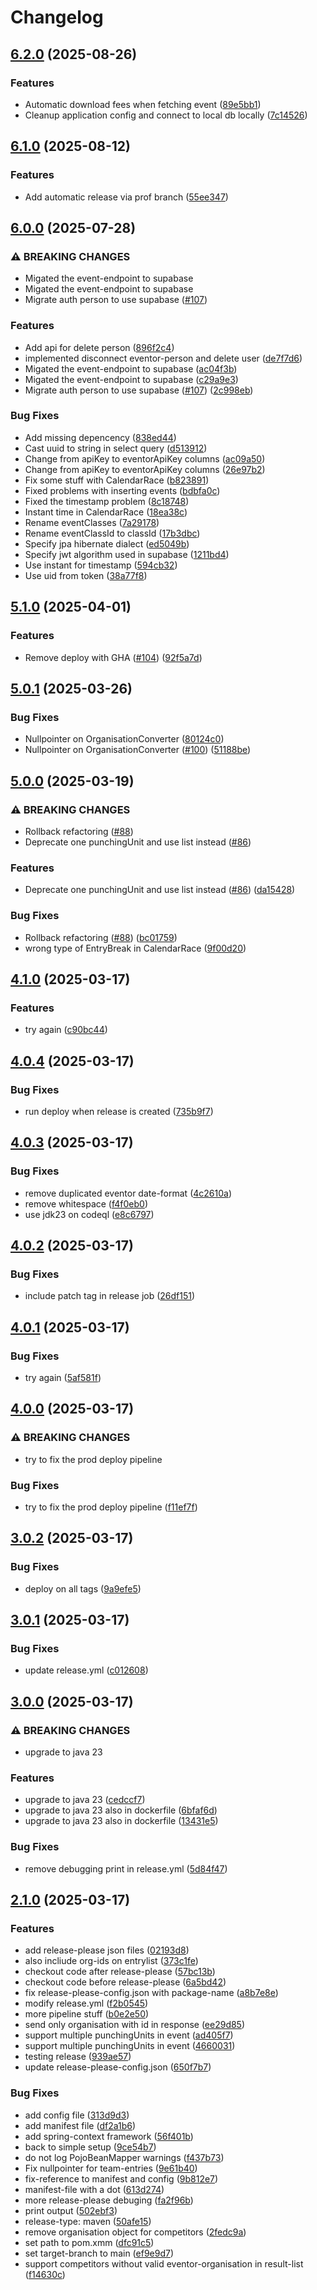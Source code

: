 # Changelog

## [6.2.0](https://github.com/stunor92/OriGo-EventorApi/compare/v6.1.0...v6.2.0) (2025-08-26)


### Features

* Automatic download fees when fetching event ([89e5bb1](https://github.com/stunor92/OriGo-EventorApi/commit/89e5bb19244e69c8c8f176f2a51491e835a15eaf))
* Cleanup application config and connect to local db locally ([7c14526](https://github.com/stunor92/OriGo-EventorApi/commit/7c14526e5955b63a347e97d5212fe4a5bdf8bf1c))

## [6.1.0](https://github.com/stunor92/OriGo-EventorApi/compare/v6.0.0...v6.1.0) (2025-08-12)


### Features

* Add automatic release via prof branch ([55ee347](https://github.com/stunor92/OriGo-EventorApi/commit/55ee34757593825f75f4a6ef3ef7ff942f4519d3))

## [6.0.0](https://github.com/stunor92/OriGo-EventorApi/compare/v5.1.0...v6.0.0) (2025-07-28)


### ⚠ BREAKING CHANGES

* Migated the event-endpoint to supabase
* Migated the event-endpoint to supabase
* Migrate auth person to use supabase ([#107](https://github.com/stunor92/OriGo-EventorApi/issues/107))

### Features

* Add api for delete person ([896f2c4](https://github.com/stunor92/OriGo-EventorApi/commit/896f2c4dbecc3e147498a2019214dc56c2967c4c))
* implemented disconnect eventor-person and delete user ([de7f7d6](https://github.com/stunor92/OriGo-EventorApi/commit/de7f7d6847d33b81c2974fb06879226c833ee1e5))
* Migated the event-endpoint to supabase ([ac04f3b](https://github.com/stunor92/OriGo-EventorApi/commit/ac04f3bb16fcc5a5aba4a8c3a737ca5ab19975d8))
* Migated the event-endpoint to supabase ([c29a9e3](https://github.com/stunor92/OriGo-EventorApi/commit/c29a9e3c651fd722fdab2cbbc445a1709776dc30))
* Migrate auth person to use supabase ([#107](https://github.com/stunor92/OriGo-EventorApi/issues/107)) ([2c998eb](https://github.com/stunor92/OriGo-EventorApi/commit/2c998eb10312fb5a7a76f40c36e02c9d8ec3c5a0))


### Bug Fixes

* Add missing depencency ([838ed44](https://github.com/stunor92/OriGo-EventorApi/commit/838ed44969d30fd265090b78368c07cb1571be40))
* Cast uuid to string in select query ([d513912](https://github.com/stunor92/OriGo-EventorApi/commit/d51391287cd8ab1454e3824ddf7867fad65b0fef))
* Change from apiKey to eventorApiKey columns ([ac09a50](https://github.com/stunor92/OriGo-EventorApi/commit/ac09a50f0b3a1622c7f3b8bb9c9b0eea7481742b))
* Change from apiKey to eventorApiKey columns ([26e97b2](https://github.com/stunor92/OriGo-EventorApi/commit/26e97b226732f18942781cdba28a32c52f0944d8))
* Fix some stuff with CalendarRace ([b823891](https://github.com/stunor92/OriGo-EventorApi/commit/b8238917c465325e1b517ab975342cb370024d57))
* Fixed problems with inserting events ([bdbfa0c](https://github.com/stunor92/OriGo-EventorApi/commit/bdbfa0cb7ee0efd10c97a01f847f5da545571836))
* Fixed the timestamp problem ([8c18748](https://github.com/stunor92/OriGo-EventorApi/commit/8c1874864a9c6872e23b1f8989ba30c3db5496d6))
* Instant time in CalendarRace ([18ea38c](https://github.com/stunor92/OriGo-EventorApi/commit/18ea38ce6079f8e30a50639197f6aee3d9d1f7c8))
* Rename eventClasses ([7a29178](https://github.com/stunor92/OriGo-EventorApi/commit/7a291783de2d663bf1d96fae98e3a6160f3a41cf))
* Rename eventClassId to classId ([17b3dbc](https://github.com/stunor92/OriGo-EventorApi/commit/17b3dbcdf710817ea3d1b53c6e5644b905f06255))
* Specify jpa hibernate dialect ([ed5049b](https://github.com/stunor92/OriGo-EventorApi/commit/ed5049be0a946da30d39d28b47b1d9c0cf12f661))
* Specify jwt algorithm used in supabase ([1211bd4](https://github.com/stunor92/OriGo-EventorApi/commit/1211bd4ad2ce01de34285ed1926e2dd211e8e9a3))
* Use instant for timestamp ([594cb32](https://github.com/stunor92/OriGo-EventorApi/commit/594cb327c8eafcf61fa30067daefbd73c55f4cde))
* Use uid from token ([38a77f8](https://github.com/stunor92/OriGo-EventorApi/commit/38a77f81db28a175f4859ee1e07af7a3760674a9))

## [5.1.0](https://github.com/stunor92/OriGo-EventorApi/compare/v5.0.1...v5.1.0) (2025-04-01)


### Features

* Remove deploy with GHA ([#104](https://github.com/stunor92/OriGo-EventorApi/issues/104)) ([92f5a7d](https://github.com/stunor92/OriGo-EventorApi/commit/92f5a7d71369b9bd426a6bd007e37632fed0238c))

## [5.0.1](https://github.com/stunor92/OriGo-EventorApi/compare/v5.0.0...v5.0.1) (2025-03-26)


### Bug Fixes

* Nullpointer on OrganisationConverter ([80124c0](https://github.com/stunor92/OriGo-EventorApi/commit/80124c02c003ffb4a6a221b6e0417208a2827180))
* Nullpointer on OrganisationConverter ([#100](https://github.com/stunor92/OriGo-EventorApi/issues/100)) ([51188be](https://github.com/stunor92/OriGo-EventorApi/commit/51188bedbd8e7dbbfe03239f8ff8392ed3406887))

## [5.0.0](https://github.com/stunor92/OriGo-EventorApi/compare/v4.1.0...v5.0.0) (2025-03-19)


### ⚠ BREAKING CHANGES

* Rollback refactoring ([#88](https://github.com/stunor92/OriGo-EventorApi/issues/88))
* Deprecate one punchingUnit and use list instead ([#86](https://github.com/stunor92/OriGo-EventorApi/issues/86))

### Features

* Deprecate one punchingUnit and use list instead ([#86](https://github.com/stunor92/OriGo-EventorApi/issues/86)) ([da15428](https://github.com/stunor92/OriGo-EventorApi/commit/da15428501285062ca9be1e93056c26bda45f566))


### Bug Fixes

* Rollback refactoring ([#88](https://github.com/stunor92/OriGo-EventorApi/issues/88)) ([bc01759](https://github.com/stunor92/OriGo-EventorApi/commit/bc01759c945bffcc4edfe94a1bde372ebaea8d27))
* wrong type of EntryBreak in CalendarRace ([9f00d20](https://github.com/stunor92/OriGo-EventorApi/commit/9f00d20fc59a937e4bd118df228187e7f9ade5ab))

## [4.1.0](https://github.com/stunor92/OriGo-EventorApi/compare/v4.0.4...v4.1.0) (2025-03-17)


### Features

* try again ([c90bc44](https://github.com/stunor92/OriGo-EventorApi/commit/c90bc44408c501763e8a85c9a35c43941485c1c0))

## [4.0.4](https://github.com/stunor92/OriGo-EventorApi/compare/v4.0.3...v4.0.4) (2025-03-17)


### Bug Fixes

* run deploy when release is created ([735b9f7](https://github.com/stunor92/OriGo-EventorApi/commit/735b9f72f4e31d611d7efe622b13ced5dea51a8d))

## [4.0.3](https://github.com/stunor92/OriGo-EventorApi/compare/v4.0.2...v4.0.3) (2025-03-17)


### Bug Fixes

* remove duplicated eventor date-format ([4c2610a](https://github.com/stunor92/OriGo-EventorApi/commit/4c2610af26e672862d63e6821832f533050d3322))
* remove whitespace ([f4f0eb0](https://github.com/stunor92/OriGo-EventorApi/commit/f4f0eb0301ae140238c143dfde2757cfced5576e))
* use jdk23 on codeql ([e8c6797](https://github.com/stunor92/OriGo-EventorApi/commit/e8c679701ca423465d4df2d704c8096efaf1d4af))

## [4.0.2](https://github.com/stunor92/OriGo-EventorApi/compare/v4.0.1...v4.0.2) (2025-03-17)


### Bug Fixes

* include patch tag in release job ([26df151](https://github.com/stunor92/OriGo-EventorApi/commit/26df15181742cda8b9bac6b66ebbd20b8237dbb9))

## [4.0.1](https://github.com/stunor92/OriGo-EventorApi/compare/v4.0.0...v4.0.1) (2025-03-17)


### Bug Fixes

* try again ([5af581f](https://github.com/stunor92/OriGo-EventorApi/commit/5af581f869b193a93d6f8502d2267fbbdb2376a2))

## [4.0.0](https://github.com/stunor92/OriGo-EventorApi/compare/v3.0.2...v4.0.0) (2025-03-17)


### ⚠ BREAKING CHANGES

* try to fix the prod deploy pipeline

### Bug Fixes

* try to fix the prod deploy pipeline ([f11ef7f](https://github.com/stunor92/OriGo-EventorApi/commit/f11ef7f70d4a6d8c67781019620d9fbcb5de3f4e))

## [3.0.2](https://github.com/stunor92/OriGo-EventorApi/compare/v3.0.1...v3.0.2) (2025-03-17)


### Bug Fixes

* deploy on all tags ([9a9efe5](https://github.com/stunor92/OriGo-EventorApi/commit/9a9efe5ca59b0272f29e1b4388a756b42ef21f0c))

## [3.0.1](https://github.com/stunor92/OriGo-EventorApi/compare/v3.0.0...v3.0.1) (2025-03-17)


### Bug Fixes

* update release.yml ([c012608](https://github.com/stunor92/OriGo-EventorApi/commit/c01260825a6904805921e2025e43f8e9ed033a54))

## [3.0.0](https://github.com/stunor92/OriGo-EventorApi/compare/v2.1.0...v3.0.0) (2025-03-17)


### ⚠ BREAKING CHANGES

* upgrade to java 23

### Features

* upgrade to java 23 ([cedccf7](https://github.com/stunor92/OriGo-EventorApi/commit/cedccf73e393ef6d3a8222e63a9345336f592ac1))
* upgrade to java 23 also in dockerfile ([6bfaf6d](https://github.com/stunor92/OriGo-EventorApi/commit/6bfaf6d5ebe7e47440c6df6ff052f529537776ad))
* upgrade to java 23 also in dockerfile ([13431e5](https://github.com/stunor92/OriGo-EventorApi/commit/13431e507746c1bc627dce152f50860ca24cc1e2))


### Bug Fixes

* remove debugging print in release.yml ([5d84f47](https://github.com/stunor92/OriGo-EventorApi/commit/5d84f4740ca0c41bc822e062f8f59444228d3f4b))

## [2.1.0](https://github.com/stunor92/OriGo-EventorApi/compare/v2.0.0...v2.1.0) (2025-03-17)


### Features

* add release-please json files ([02193d8](https://github.com/stunor92/OriGo-EventorApi/commit/02193d81b9f04214ad35d024c6c9eacafaee0b53))
* also incliude org-ids on entrylist ([373c1fe](https://github.com/stunor92/OriGo-EventorApi/commit/373c1fec80dd33836b5b08640cffa57b4418a072))
* checkout code after release-please ([57bc13b](https://github.com/stunor92/OriGo-EventorApi/commit/57bc13b5651481342bbcd09936a5676a8676e970))
* checkout code before release-please ([6a5bd42](https://github.com/stunor92/OriGo-EventorApi/commit/6a5bd42c117d262f5704778a24ea2df3f0e88b58))
* fix release-please-config.json with package-name ([a8b7e8e](https://github.com/stunor92/OriGo-EventorApi/commit/a8b7e8e92c0bf91ec6f4c09fa2d911c9dd31efad))
* modify release.yml ([f2b0545](https://github.com/stunor92/OriGo-EventorApi/commit/f2b05457c7ded757dbebc53545281d49f05b5f4c))
* more pipeline stuff ([b0e2e50](https://github.com/stunor92/OriGo-EventorApi/commit/b0e2e50d2d7ea19a64b6c1e50da67a994607b257))
* send only organisation with id in response ([ee29d85](https://github.com/stunor92/OriGo-EventorApi/commit/ee29d858fcce6d56edc3a9e79ec5970df929ba04))
* support multiple punchingUnits in event ([ad405f7](https://github.com/stunor92/OriGo-EventorApi/commit/ad405f79b305567d2fa86f1f5e2499996382f3ac))
* support multiple punchingUnits in event ([4660031](https://github.com/stunor92/OriGo-EventorApi/commit/466003184f93aa993311b8faca303e07dc7c4fb6))
* testing release ([939ae57](https://github.com/stunor92/OriGo-EventorApi/commit/939ae57a7a6bd181fb63044ad4358cf9105f86d9))
* update release-please-config.json ([650f7b7](https://github.com/stunor92/OriGo-EventorApi/commit/650f7b798b60fe6e17e8c054f1b7bc0d918aff28))


### Bug Fixes

* add config file ([313d9d3](https://github.com/stunor92/OriGo-EventorApi/commit/313d9d38b4e06baa6be7cf347b684941becded01))
* add manifest file ([df2a1b6](https://github.com/stunor92/OriGo-EventorApi/commit/df2a1b6a3b271e4ddcb54c1f6a0c8701ca6ab02a))
* add spring-context framework ([56f401b](https://github.com/stunor92/OriGo-EventorApi/commit/56f401ba1a778436dc74e2b24578b7af3b038547))
* back to simple setup ([9ce54b7](https://github.com/stunor92/OriGo-EventorApi/commit/9ce54b76016ce8ad44bef6e3b8be49a24ad1ba22))
* do not log PojoBeanMapper warnings ([f437b73](https://github.com/stunor92/OriGo-EventorApi/commit/f437b73014da12794e7d08004f1aeb2e77c2c79c))
* Fix nullpointer for team-entries ([9e61b40](https://github.com/stunor92/OriGo-EventorApi/commit/9e61b406cfc6872b813675d116019c4c77f1d05c))
* fix-reference to manifest and config ([9b812e7](https://github.com/stunor92/OriGo-EventorApi/commit/9b812e7e822bd1d33096741786b0f62cde286663))
* manifest-file with a dot ([613d274](https://github.com/stunor92/OriGo-EventorApi/commit/613d274a55b96a82bb799f0fa843127bad88693a))
* more release-please debuging ([fa2f96b](https://github.com/stunor92/OriGo-EventorApi/commit/fa2f96b4a2c2f36672e6d9a8504de32b7d06e21c))
* print output ([502ebf3](https://github.com/stunor92/OriGo-EventorApi/commit/502ebf38d32df40ae4252ddead8e7e7044d67ffd))
* release-type: maven ([50afe15](https://github.com/stunor92/OriGo-EventorApi/commit/50afe155137d120b8fffb3523dbede45246fd63c))
* remove organisation object for competitors ([2fedc9a](https://github.com/stunor92/OriGo-EventorApi/commit/2fedc9aab3c896b589ecba060610e0dc42af5454))
* set path to pom.xmm ([dfc91c5](https://github.com/stunor92/OriGo-EventorApi/commit/dfc91c501d86515756e2bfbc51abbf604d8e2b6a))
* set target-branch to main ([ef9e9d7](https://github.com/stunor92/OriGo-EventorApi/commit/ef9e9d774ade4ee867755ce9018cce5ef03c5a5e))
* support competitors without valid eventor-organisation in result-list ([f14630c](https://github.com/stunor92/OriGo-EventorApi/commit/f14630cefbd5f4b7e7fde912cdc427e924704c9d))
